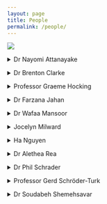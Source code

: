 ```yaml
---
layout: page
title: People
permalink: /people/
---
```



<img src="{{ site.baseurl }}/img/people.jpeg">

<p>
<details>
<summary>Dr Nayomi Attanayake</summary>
Nayomi teaches across our statistics units. Her research interests are in applied statistics, such as risk assessment and decision making.
</details>
</p>

<p>
<details>
<summary>Dr Brenton Clarke</summary> 
<a href="http://profiles.murdoch.edu.au/myprofile/brenton-clarke/">Brenton</a>
has a role as an adjunct member of staff. He teaches/mentors 2 research students and having taught most of the statistics units in the past, before retirement, offers a friendly ear to current staff teaching statistics and also mathematics.  Brenton’s research is in both the mathematics of statistics and applied statistics. In addition, he has published two important monographs in the Wiley Series in Probability and Statistics, demonstrating his wealth of knowledge in the area.
</details>
</p>

<p>
<details>
<summary>Professor Graeme Hocking</summary>
<a href="http://profiles.murdoch.edu.au/myprofile/graeme-hocking/">Graeme</a> has taught units at all levels from first-year through to Honours. He teaches units in calculus, algebra and mathematical modelling and enjoys introducing students to the utility of mathematics across a variety of areas of science, from environmental science, biology, physiology and aerodynamics to industrial processes. His research interests encompass “anything” that can be modelled (which he says is almost everything). In particular he is interested in environmental fluid dynamics and improving industrial/community efficiency using mathematics. He is an Honorary Fellow and life member of the Australian Mathematical Society for his services to the mathematics community, and has been on the Council of AustMS and the Executive of ANZIAM (Aust. And NZ Industrial and Applied Mathematics Division of AustMS) for the last 10 years, including a 10 year term as Chief Editor of the ANZIAM Journal and two years as Chair of the Society.
</details>
</p>


<p>
<details>
<summary>Dr Farzana Jahan</summary>
<a href="http://profiles.murdoch.edu.au/myprofile/farzana-jahan/">Farzana</a> currently teaches second year units on biostatistical methods and applied statistics, a third year unit on advanced statistical design and data analysis, helps coordinate and teach a first year statistics unit with a large multidisciplinary cohort, and teaches data analytics to masters students.  She identifies herself as a Statistician and Data Scientist. In her research she collaborates with people from different discipline such as health, ecology, environment, education, and business by applying her statistical knowledge and modelling techniques in solving real world problems. In methodological aspects, her research interest is spatial data analysis using Bayesian statistics.
</details>
</p>

<p>
<details>
<summary>Dr Wafaa Mansoor</summary>
<a href="http://profiles.murdoch.edu.au/myprofile/wafaa-mansoor/"> Wafaa </a> teaches first-year units fundamental mathematics, calculus and matrix algebra. Her research is in the area of fluid dynamics, and in particular applications in various areas, including blood flow, free surface problems, and disease modelling. 
</details>
</p>

<p>
<details>
<summary>Jocelyn Milward</summary>
<a href="http://profiles.murdoch.edu.au/myprofile/jocelyn-milward/">Jocelyn</a>
has been a casual tutor at Murdoch since 2006. During that time she has consistently tutored first-year maths units – mostly MAS164 and MAS182 and their Open University equivalents.
</details>
</p>

<p>
<details>
<summary>Ha Nguyen</summary>
<a href="http://profiles.murdoch.edu.au/myprofile/ha-nguyen/">Ha</a> teaches a range of first and second-year Maths units, covering calculus, differential equations, discrete maths and linear algebra. Her research interests include real and functional analysis, field theory, number theory, algebraic geometry, and more recently - fluid dynamics. 
</details>
</p>

<p>
<details>
<summary>Dr Alethea Rea</summary>

</details>
</p>

<p>
<details>
<summary>Dr Phil Schrader</summary>
<a href="http://profiles.murdoch.edu.au/myprofile/phil-schrader/">Phil</a>
currently teaches a first-year unit on discrete maths and logic. Phil's research uses techniques from mathematical analysis to study the geometry of curves and surfaces, including what happens to them when we deform them using gradient flows, and what we can learn about their fundamental properties from these flows. Find out more on <a href="http://philschrad.github.io">Phil's personal webpage</a>.
</details>
</p>


<p>
<details>
<summary>Professor Gerd Schröder-Turk</summary>
<a href="http://profiles.murdoch.edu.au/myprofile/gerd-schroeder-turk/">Gerd</a>
currently teaches a second-year calculus unit and a third-year computational modelling unit in Murdoch's mathematics curriculum. Gerd's research uses computational and geometric modelling to study nanomaterials and biological materials, such as the complex 3D nanostructures that some butterflies use to create green reflections. Gerd is also a member of Murdoch University's Senate and of the National Executive of the Australian Institute of Physics. Find out more about Gerd on his <a href="http://gerdschroeder-turk.org)">personal webpage </a>.
</details>
</p>

<p>
<details>
<summary>Dr Soudabeh Shemehsavar</summary>
<a href="http://profiles.murdoch.edu.au/myprofile/soudabeh-shemehsavar/">Sodi</a> has taught many probability and statistics units in the past and will teach the third-year unit Time Series Analysis in 2023.  Her research is in a variety of areas including Statistical Learning Methods, Survival Analysis, Maintenance policies, and Stochastic processes and their application in industry, medicine and economics.
</details>
</p>


